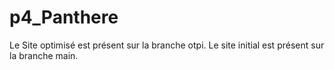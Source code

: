 # p4_Panthere
Le Site optimisé est présent sur la branche otpi.
Le site initial est présent sur la branche main.
